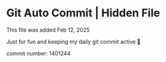 # Git Auto Commit | Hidden File

This file was added Feb 12, 2025

Just for fun and keeping my daily git commit active 🤪

commit number: 1401244
